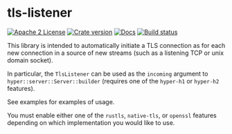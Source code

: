 # tls-listener

[![Apache 2 License](https://img.shields.io/badge/License-Apache--2.0-brightgreen)](https://www.apache.org/licenses/LICENSE-2.0)
[![Crate version](https://img.shields.io/crates/v/tls-listener)](https://crates.io/crates/tls-listener)
[![Docs](https://docs.rs/tls-listener/badge.svg)](https://docs.rs/tls-listener)
[![Build status](https://github.com/tmccombs/tls-listener/workflows/CI/badge.svg)](https://github.com/tmccombs/tls-listener/actions?query=workflow%3ACI)

This library is intended to automatically initiate a TLS connection
as for each new connection in a source of new streams (such as a listening
TCP or unix domain socket).

In particular, the `TlsListener` can be used as the `incoming` argument to `hyper::server::Server::builder` (requires
one of the `hyper-h1` or `hyper-h2` features).

See examples for examples of usage.

You must enable either one of the `rustls`, `native-tls`, or `openssl` features depending on which implementation you 
would like to use.
